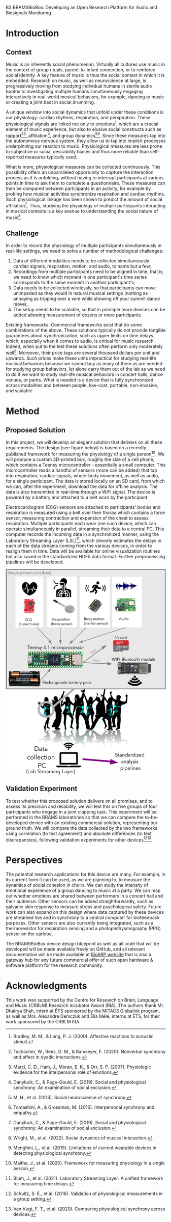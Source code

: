 B3 BRAMSBioBox: Developing an Open Research Platform for Audio and Biosignals Monitoring
# Introduction

## Context

Music is an inherently social phenomenon. Virtually all cultures use music in the context of group rituals, parent-to-infant connection, or to reinforce social identity. A key feature of music is thus the social context in which it is embedded. Research on music, as well as neuroscience at large, is progressively moving from studying individual humans in sterile audio booths to investigating multiple humans simultaneously engaging interactively in real-world musical behaviors, for example, dancing to music or creating a joint beat in social drumming. 

A unique window into social dynamics that unfold under these conditions is our physiology: cardiac rhythms, respiration, and perspiration. These physiological signals are linked not only to emotions[^1], which are a crucial element of music experience, but also to elusive social constructs such as rapport[^2][^3], affiliation[^4], and group dynamics[^5][^6]. Since these measures tap into the autonomous nervous system, they allow us to tap into implicit processes underpinning our reaction to music. Physiological measures are less prone to subjective or social desirability biases and thus more reliable than self-reported measures typically used. 

What is more, physiological measures can be collected continuously. This possibility offers an unparalleled opportunity to capture the interaction process as it is unfolding, without having to interrupt participants at various points in time to ask them to complete a questionnaire. These measures can then be compared between participants in an activity, for example by probing how musical activities synchronize respiration and cardiac rhythms. Such physiological linkage has been shown to predict the amount of social affiliation[^4]. Thus, studying the physiology of multiple participants interacting in musical contexts is a key avenue to understanding the social nature of music[^7].

## Challenge

In order to record the physiology of multiple participants simultaneously in real-life settings, we need to solve a number of methodological challenges:
1. Data of different modalities needs to be collected simultaneously: cardiac signals, respiration, motion, and audio, to name but a few;
2. Recordings from multiple participants need to be aligned in time, that is, we need to know which moment in one participant's time series corresponds to the same moment in another participant's;
3. Data needs to be collected wirelessly, so that participants can move unimpeded as they would in natural musical settings (nothing as annoying as tripping over a wire while showing off your summit dance move);
4. The setup needs to be scalable, so that in principle more devices can be added allowing measurement of dozens or more participants.

Existing frameworks: Commercial frameworks exist that do some combinations of the above. These solutions typically do not provide tangible guarantees about synchronization, such as upper limits on time delays, which, especially when it comes to audio, is critical for music research. Indeed, when put to the test these solutions often perform only moderately well[^8]. Moreover, their price tags are several thousand dollars per unit and upwards. Such prices make these units impractical for studying real-life musical behaviors because we cannot buy as many of them as are needed for studying group behaviors, let alone carry them out of the lab as we need to do if we want to study real-life musical behaviors in concert halls, dance venues, or parks. What is needed is a device that is fully synchronized across modalities and between people, low-cost, portable, non-invasive, and scalable.

# Method

## Proposed Solution

In this project, we will develop an elegant solution that delivers on all these requirements. The design (see figure below) is based on a recently published framework for measuring the physiology of a single person[^9]. We will produce a custom 3D-printed box, roughly the size of a cell phone, which contains a Teensy microcontroller - essentially a small computer. This microcontroller reads a handful of sensors (more can be added) that tap into respiration, cardiac signals, whole-body movement, as well as audio, for a single participant. The data is stored locally on an SD card, from which we can, after the experiment, download the data for offline analysis. The data is also transmitted in real-time through a WiFi signal. The device is powered by a battery and attached to a belt worn by the participant. 

Electrocardiogram (ECG) sensors are attached to participants' bodies and respiration is measured using a belt over their thorax which contains a force sensor, measuring contraction and expansion of the chest to assess respiration. Multiple participants each wear one such device, which can operate simultaneously in parallel, streaming their data to a central PC. This computer records the incoming data in a synchronized manner, using the Laboratory Streaming Layer (LSL)[^10], which cleverly estimates the delays in each of the data streams coming from the various devices, in order to realign them in time. Data will be available for online visualization routines but also saved in the standardized HDF5 data format. Further preprocessing pipelines will be developed.

![Overview of the BRAMS-BioBox input sensors, architecture and communication stack.](brams-bio-box.png)

## Validation Experiment

To test whether this proposed solution delivers on all promises, and to assess its precision and reliability, we will test this on five groups of four participants who engage in a joint clapping task. This experiment will be performed in the BRAMS laboratories so that we can compare the to-be-developed device with an existing commercial solution, representing our ground truth. We will compare the data collected by the two frameworks using correlation (to test agreement) and absolute differences (to test discrepancies), following validation experiments for other devices[^11][^12].

# Perspectives

The potential research applications for this device are many. For example, in its current form it can be used, as we are planning to, to measure the dynamics of social cohesion in choirs. We can study the intensity of emotional experience of a group dancing to music at a party. We can map out whether emotions are shared between performers in a concert hall and their audience. Other sensors can be added straightforwardly, such as galvanic skin response to measure stress and psychological safety. Future work can also expand on this design where data captured by these devices are streamed live and in synchrony to a central computer for biofeedback purposes. Other sensors are also currently being integrated, such as a thermoresistor for respiration sensing and a photoplethysmography (PPG) sensor on the earlobe. 

The BRAMSBioBox device design blueprint as well as all code that will be developed will be made available freely on GitHub, and all relevant documentation will be made available at [BioARP website](https://bioarp.org) that is also a gateway hub for any future commercial offer of such open hardware & software platform for the research community.

# Acknowledgments

This work was supported by the Centre for Research on Brain, Language and Music (CRBLM) Research Incubator Award (RIA). The authors thank Mr. Dhairya Shah, intern at ÉTS sponsored by the MITACS Globalink program, as well as Mrs. Alexandre Demczuk and Elia Mélé, interns at ÉTS, for their work sponsored by the CRBLM IRA.

[^1]: Bradley, M. M., & Lang, P. J. (2000). Affective reactions to acoustic stimuli.
[^2]: Tschacher, W., Rees, G. M., & Ramseyer, F. (2020). Nonverbal synchrony and affect in dyadic interactions.
[^3]: Marci, C. D., Ham, J., Moran, E. K., & Orr, S. P. (2007). Physiologic evidence for the interpersonal role of emotions.
[^4]: Danyluck, C., & Page-Gould, E. (2019). Social and physiological synchrony: An examination of social exclusion.
[^5]: M, H., et al. (2016). Social neuroscience of synchrony.
[^6]: Tomashini, A., & Grossman, M. (2016). Interpersonal synchrony and empathy.
[^7]: Wright, M., et al. (2022). Social dynamics of musical interaction.
[^8]: Menghini, L., et al. (2019). Limitations of current wearable devices in detecting physiological synchrony.
[^9]: Maitha, J., et al. (2020). Framework for measuring physiology in a single person.
[^10]: Blum, J., et al. (2021). Laboratory Streaming Layer: A unified framework for measuring time delays.
[^11]: Schultz, S. E., et al. (2016). Validation of physiological measurements in a group setting.
[^12]: Van Vugt, F. T., et al. (2020). Comparing physiological synchrony across devices.
